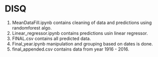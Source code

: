 # DISQ

1. MeanDataFill.ipynb contains cleaning of data and predictions using randomforest algo.
2. Linear_regressor.ipynb contains predictions usin linear regressor.
3. FINAL.csv contains all predicted data.
4. Final_year.ipynb manipulation and grouping based on dates is done.
5. final_appended.csv contains data from year 1916 - 2016.
